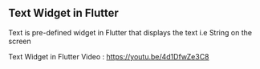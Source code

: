 Text Widget in Flutter
-----------------------


Text is pre-defined widget in Flutter that displays the text i.e String on the screen


Text Widget in Flutter Video : https://youtu.be/4d1DfwZe3C8
